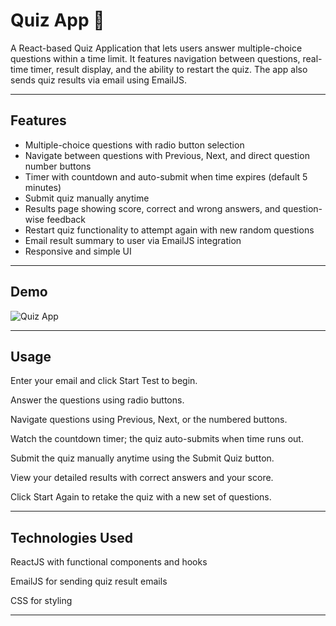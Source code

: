 # Quiz App 🧠

A React-based Quiz Application that lets users answer multiple-choice questions within a time limit. It features navigation between questions, real-time timer, result display, and the ability to restart the quiz. The app also sends quiz results via email using EmailJS.

---

## Features

- Multiple-choice questions with radio button selection  
- Navigate between questions with Previous, Next, and direct question number buttons  
- Timer with countdown and auto-submit when time expires (default 5 minutes)  
- Submit quiz manually anytime  
- Results page showing score, correct and wrong answers, and question-wise feedback  
- Restart quiz functionality to attempt again with new random questions  
- Email result summary to user via EmailJS integration  
- Responsive and simple UI  

---

## Demo

![Quiz App ](src/image/quiz.png)

---

## Usage

Enter your email and click Start Test to begin.

Answer the questions using radio buttons.

Navigate questions using Previous, Next, or the numbered buttons.

Watch the countdown timer; the quiz auto-submits when time runs out.

Submit the quiz manually anytime using the Submit Quiz button.

View your detailed results with correct answers and your score.

Click Start Again to retake the quiz with a new set of questions.

---

## Technologies Used

ReactJS with functional components and hooks

EmailJS for sending quiz result emails

CSS for styling

---
